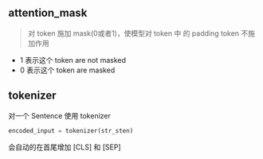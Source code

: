 ## attention_mask
> 对 token 施加 mask(0或者1)，使模型对 token 中 的 padding token 不施加作用

- 1 表示这个 token are not masked
- 0 表示这个 token are masked


## tokenizer
对一个 Sentence 使用 tokenizer

```python
encoded_input = tokenizer(str_sten)
```
会自动的在首尾增加 [CLS] 和 [SEP]